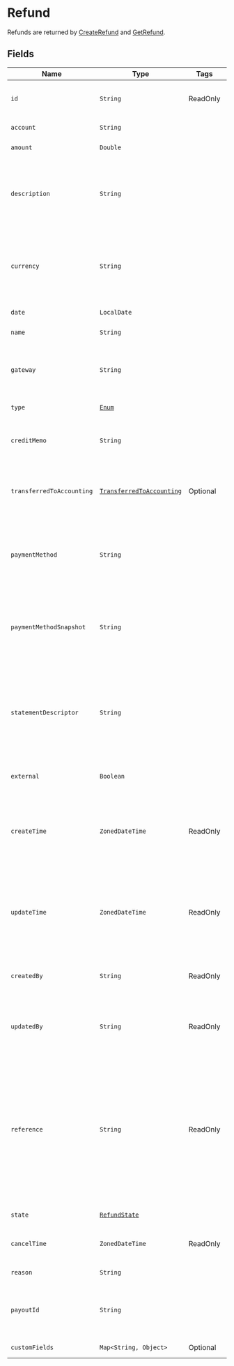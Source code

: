 # Refund

Refunds are returned by
[CreateRefund](/doc/refund-api.md#create-refund)
and [GetRefund](/doc/refund-api.md#get-refund).


## Fields


| Name | Type | Tags | Description | Getters
|  --- | --- | --- | --- | --- |
| `id` | `String` | ReadOnly | Unique identifier for the object. | `String getId()` |
| `account` | `String` | | Customer account ID. | `String getAccount()`
| `amount` | `Double` | | The refund amount. | `Double getAmount()`
| `description` | `String` | | An arbitrary string attached to the object. Often useful for displaying to users. | `String getDescription()`
| `currency` | `String` | | Three-letter [ISO currency code](https://www.iso.org/iso-4217-currency-codes.html). Must be a currency you have enabled. | `String getCurrency()`
| `date` | `LocalDate` | | The date of the refund. | `String getDate()`
| `name` | `String` | | A refund name. | `String getName()`
| `gateway` | `String` |  | Identifier of the gateway used to process the payment. | `String getGateway()`
| `type` | [`Enum`](/doc/models/method-type.md) |  | The type of refund. | `String getType()`
| `creditMemo` | `String` |  | The credit memo associated with this refund. | `String getCreditMemo()`
| `transferredToAccounting` | [`TransferredToAccounting`](/doc/models/transferred-to-accounting.md) | Optional | Identifier of the gateway used to process the payment. | `String getGateway()`
| `paymentMethod` | `String` | | Unique identifier of the payment method used to make the refund. | `String getPaymentMethod()`
| `paymentMethodSnapshot` | `String` | | Unique identifier of the payment method used to make the refund. | `String getPaymentMethodSnapshot()`
| `statementDescriptor` | `String` | | A payment gateway-specific field that maps to Zuora for the gateways Orbital, Vantiv and Verifi. | `String getStatementDescriptor()`
| `external` | `Boolean` | | If `true` the payment is external. | `Boolean isExternal()`
| `createTime` | `ZonedDateTime` | ReadOnly | The date and time, based on the tenant timezone, the payment was created. | `ZonedDateTime getCreateTime()` |
| `updateTime` | `ZonedDateTime` | ReadOnly | The date and time, based on the tenant timezone, the payment was last updated. | `ZonedDateTime getUpdateTime()` |
| `createdBy` | `String` | ReadOnly | Identifier of the user that created the payment. | `String getCreatedBy()` |
| `updatedBy` | `String` | ReadOnly | Identifier of the user that last updated the payment. | `String getUpdatedBy()` |
| `reference` | `String` | ReadOnly | The transaction ID returned by the payment gateway for an electronic refund. Use this field to reconcile refunds between your gateway and Zuora Payments. | `String getReference()` |
| `state` | [`RefundState`](/doc/models/refund-state.md) | | State of the refund. | `String getState()` |
| `cancelTime` | `ZonedDateTime` | ReadOnly | Time the payment was cancelled. | `ZonedDateTime getCancelTime()` |
| `reason` | `String` | | The refund reason. | `String getReason()` |
| `payoutId` | `String` | | The payout ID of the refund from the gateway side. | `String getPayoutId()` |
| `customFields` | `Map<String, Object>` | Optional | Custom fields. | `Map<String, Object> getCustomFields()`|
